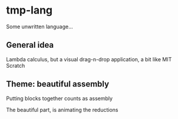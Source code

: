 # tmp-lang

Some unwritten language...

## General idea

Lambda calculus, but a visual drag-n-drop application, a bit like MIT Scratch

## Theme: beautiful assembly

Putting blocks together counts as assembly

The beautiful part, is animating the reductions
